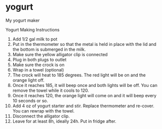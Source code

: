 # yogurt
My yogurt maker

Yogurt Making Instructions

1. Add 1/2 gal milk to pot
2. Put in the thermometer so that the metal is held in place with the lid and the bottom is submerged in the milk.
3. Make sure the yellow alligator clip is connected
4. Plug in both plugs to outlet
5. Make sure the crock is on
6. Wrap in a towel (optional)
7. The crock will heat to 185 degrees. The red light will be on and the orange light off.
8. Once it reaches 185, it will beep once and both lights will be off. You can remove the towel while it cools to 120.
9. Once it reaches 120, the orange light will come on and it will beep every 10 seconds or so.
10. Add 4 oz of yogurt starter and stir. Replace thermometer and re-cover. You can rewrap with the towel.
11. Disconnect the alligator clip.
12. Leave for at least 8h, ideally 24h.  Put in fridge after.
